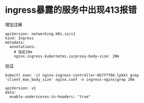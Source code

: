 # ingress暴露的服务中出现413报错

增加注解

```
apiVersion: networking.k8s.io/v1
kind: Ingress
metadata:
  annotations:
    # 指定20m
    nginx.ingress.kubernetes.io/proxy-body-size: 20m
```

验证

```
kubectl exec -it nginx-ingress-controller-6b7f7f66-lpkkt grep 'client_max_body_size' nginx.conf -n ingress-nginx|grep 20m
```


```
apiVersion: v1
data:
  enable-underscores-in-headers: "true"
```